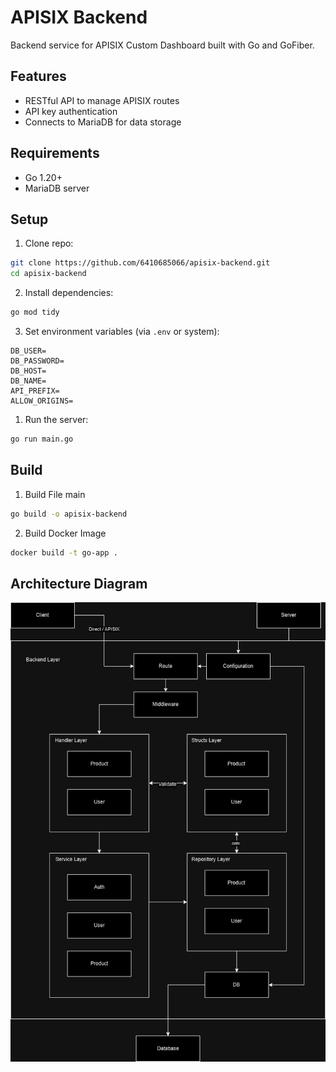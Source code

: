 # APISIX Backend

Backend service for APISIX Custom Dashboard built with Go and GoFiber.

## Features

- RESTful API to manage APISIX routes
- API key authentication
- Connects to MariaDB for data storage

## Requirements

- Go 1.20+
- MariaDB server

## Setup

1. Clone repo:
```bash
git clone https://github.com/6410685066/apisix-backend.git
cd apisix-backend
```

2. Install dependencies:
```bash
go mod tidy
```

3. Set environment variables (via `.env` or system):
```
DB_USER=
DB_PASSWORD=
DB_HOST=
DB_NAME=
API_PREFIX=
ALLOW_ORIGINS=
```

1. Run the server:
```bash
go run main.go
```

## Build
1. Build File main
```bash
go build -o apisix-backend
```

2. Build Docker Image
```bash
docker build -t go-app .
```

## Architecture Diagram
![System Architecture](diagram.png)

